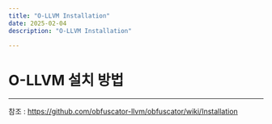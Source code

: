 ```yaml
---
title: "O-LLVM Installation"
date: 2025-02-04
description: "O-LLVM Installation"

---
```


# O-LLVM 설치 방법  
---  
참조 : https://github.com/obfuscator-llvm/obfuscator/wiki/Installation
